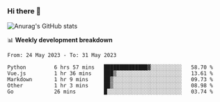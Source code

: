 ### Hi there 👋
![Anurag's GitHub stats](https://github-readme-stats.vercel.app/api?username=jami1024&show_icons=true&theme=radical)

📊 **Weekly development breakdown**
<!--START_SECTION:waka-->

```text
From: 24 May 2023 - To: 31 May 2023

Python         6 hrs 57 mins   ██████████████▓░░░░░░░░░░   58.70 %
Vue.js         1 hr 36 mins    ███▒░░░░░░░░░░░░░░░░░░░░░   13.61 %
Markdown       1 hr 9 mins     ██▒░░░░░░░░░░░░░░░░░░░░░░   09.73 %
Other          1 hr 3 mins     ██▒░░░░░░░░░░░░░░░░░░░░░░   08.98 %
Go             26 mins         █░░░░░░░░░░░░░░░░░░░░░░░░   03.74 %
```

<!--END_SECTION:waka-->
<!--
**jami1024/jami1024** is a ✨ _special_ ✨ repository because its `README.md` (this file) appears on your GitHub profile.

Here are some ideas to get you started:

- 🔭 I’m currently working on ...
- 🌱 I’m currently learning ...
- 👯 I’m looking to collaborate on ...
- 🤔 I’m looking for help with ...
- 💬 Ask me about ...
- 📫 How to reach me: ...
- 😄 Pronouns: ...
- ⚡ Fun fact: ...
-->
